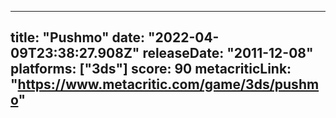 
---
title: "Pushmo"
date: "2022-04-09T23:38:27.908Z"
releaseDate: "2011-12-08"
platforms: ["3ds"]
score: 90
metacriticLink: "https://www.metacritic.com/game/3ds/pushmo"
---

